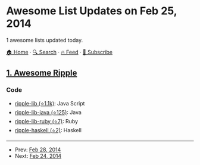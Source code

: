# Awesome List Updates on Feb 25, 2014

1 awesome lists updated today.

[🏠 Home](/README.md) · [🔍 Search](https://test.trackawesomelist.com/search/) · [🔥 Feed](https://test.trackawesomelist.com/rss.xml) · [📮 Subscribe](https://trackawesomelist.us17.list-manage.com/subscribe?u=d2f0117aa829c83a63ec63c2f&id=36a103854c)



## [1. Awesome Ripple](/content/vhpoet/awesome-ripple/README.md)

### Code

*   [ripple-lib (⭐1.1k)](https://github.com/ripple/ripple-lib/): Java Script
*   [ripple-lib-java (⭐125)](https://github.com/ripple/ripple-lib-java/): Java
*   [ripple-lib-ruby (⭐7)](https://github.com/kevinejohn/ripple-lib-rpc-ruby/): Ruby
*   [ripple-haskell (⭐2)](https://github.com/singpolyma/ripple-haskell/): Haskell

---

- Prev: [Feb 28, 2014](/content/2014/02/28/README.md)
- Next: [Feb 24, 2014](/content/2014/02/24/README.md)